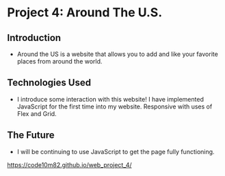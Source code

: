 # Project 4: Around The U.S.

## Introduction

* Around the US is a website that allows you to add and like your favorite places from around the world. 

## Technologies Used

* I introduce some interaction with this website! I have implemented JavaScript for the first time into my website. Responsive with uses of Flex and Grid. 

## The Future

* I will be continuing to use JavaScript to get the page fully functioning.


https://code10m82.github.io/web_project_4/
